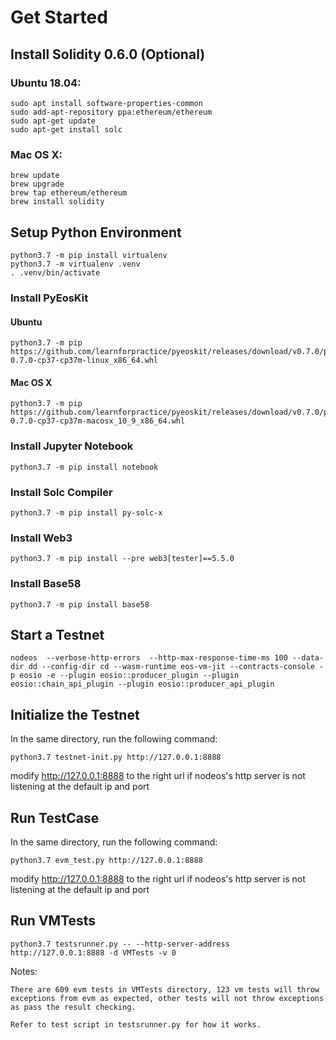 # Get Started

## Install Solidity 0.6.0 (Optional)

### Ubuntu 18.04:

```
sudo apt install software-properties-common
sudo add-apt-repository ppa:ethereum/ethereum
sudo apt-get update
sudo apt-get install solc
```

### Mac OS X:

```
brew update
brew upgrade
brew tap ethereum/ethereum
brew install solidity
```

## Setup Python Environment

```
python3.7 -m pip install virtualenv
python3.7 -m virtualenv .venv
. .venv/bin/activate
```

### Install PyEosKit

#### Ubuntu

```
python3.7 -m pip https://github.com/learnforpractice/pyeoskit/releases/download/v0.7.0/pyeoskit-0.7.0-cp37-cp37m-linux_x86_64.whl
```

#### Mac OS X
```
python3.7 -m pip https://github.com/learnforpractice/pyeoskit/releases/download/v0.7.0/pyeoskit-0.7.0-cp37-cp37m-macosx_10_9_x86_64.whl
```

### Install Jupyter Notebook
```
python3.7 -m pip install notebook
```

### Install Solc Compiler
```
python3.7 -m pip install py-solc-x
```

### Install Web3

```
python3.7 -m pip install --pre web3[tester]==5.5.0
```

### Install Base58
```
python3.7 -m pip install base58
```

## Start a Testnet
```
nodeos  --verbose-http-errors  --http-max-response-time-ms 100 --data-dir dd --config-dir cd --wasm-runtime eos-vm-jit --contracts-console -p eosio -e --plugin eosio::producer_plugin --plugin eosio::chain_api_plugin --plugin eosio::producer_api_plugin
```

## Initialize the Testnet
In the same directory, run the following command:
```
python3.7 testnet-init.py http://127.0.0.1:8888
```

modify http://127.0.0.1:8888 to the right url if nodeos's http server is not listening at the default ip and port


## Run TestCase

In the same directory, run the following command:

```
python3.7 evm_test.py http://127.0.0.1:8888
```

modify http://127.0.0.1:8888 to the right url if nodeos's http server is not listening at the default ip and port

## Run VMTests

```
python3.7 testsrunner.py -- --http-server-address http://127.0.0.1:8888 -d VMTests -v 0
```

Notes:

```
There are 609 evm tests in VMTests directory, 123 vm tests will throw exceptions from evm as expected, other tests will not throw exceptions as pass the result checking.

Refer to test script in testsrunner.py for how it works.

```


